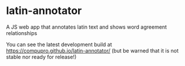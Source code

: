 # latin-annotator
A JS web app that annotates latin text and shows word agreement relationships

You can see the latest development build at https://compupro.github.io/latin-annotator/ (but be warned that it is not stable nor ready for release!)
